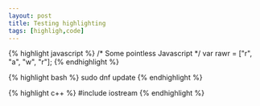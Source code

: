 ```yaml
---
layout: post
title: Testing highlighting
tags: [highligh,code]
---
```




{% highlight javascript %}
/* Some pointless Javascript */
var rawr = ["r", "a", "w", "r"];
{% endhighlight %}



{% highlight bash %}
sudo dnf update
{% endhighlight %}



{% highlight c++ %}
#include iostream
{% endhighlight %}
